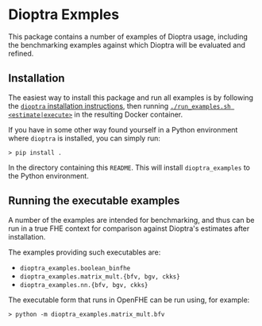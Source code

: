 # Dioptra Exmples

This package contains a number of examples of Dioptra usage, including the
benchmarking examples against which Dioptra will be evaluated and refined.

## Installation

The easiest way to install this package and run all examples is by
following the
[`dioptra` installation instructions](../README.md#installation), then running
[`./run_examples.sh <estimate|execute>`](../run_examples.sh) in the resulting
Docker container.

If you have in some other way found yourself in a Python environment where
`dioptra` is installed, you can simply run:

```console
> pip install .
```

In the directory containing this `README`. This will install `dioptra_examples`
to the Python environment.

## Running the executable examples

A number of the examples are intended for benchmarking, and thus can be run in a
true FHE context for comparison against Dioptra's estimates after installation.

The examples providing such executables are:

- `dioptra_examples.boolean_binfhe`
- `dioptra_examples.matrix_mult.{bfv, bgv, ckks}`
- `dioptra_examples.nn.{bfv, bgv, ckks}`

The executable form that runs in OpenFHE can be run using, for example:

```console
> python -m dioptra_examples.matrix_mult.bfv
```
